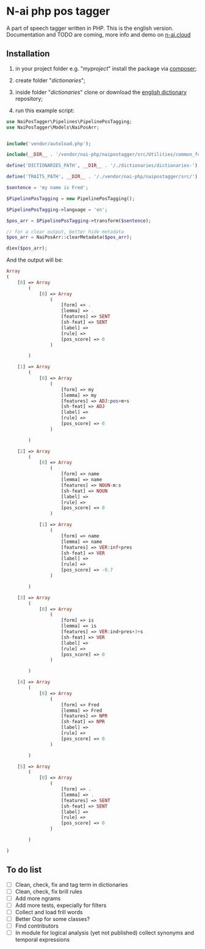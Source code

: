# N-ai php pos tagger

A part of speech tagger written in PHP.
This is the english version. Documentation and TODO are coming, more info and demo on [n-ai.cloud]

## Installation

1. in your project folder e.g. "_myproject_" install the package via [composer];

2. create folder "_dictionaries_";

3. inside folder "_dictionaries_" clone or download the [english dictionary] repository;

4. run this example script:

```php
use NaiPosTagger\Pipelines\PipelinePosTagging;
use NaiPosTagger\Models\NaiPosArr;


include('vendor/autoload.php');

include(__DIR__ . '/vendor/nai-php/naipostagger/src/Utilities/common_functions_helper.php');

define('DICTIONARIES_PATH', __DIR__ . '/./dictionaries/dictionaries-');

define('TRAITS_PATH', __DIR__ . '/./vendor/nai-php/naipostagger/src/');

$sentence = 'my name is Fred';

$PipelinePosTagging = new PipelinePosTagging();

$PipelinePosTagging->language = 'en';

$pos_arr = $PipelinePosTagging->transform($sentence);

// for a clear output, better hide metadata
$pos_arr = NaiPosArr::clearMetadata($pos_arr);

diex($pos_arr);

```


And the output will be:

```php
Array
(
    [0] => Array
        (
            [0] => Array
                (
                    [form] => .
                    [lemma] => .
                    [features] => SENT
                    [sh-feat] => SENT
                    [label] => 
                    [rule] => 
                    [pos_score] => 0
                )

        )

    [1] => Array
        (
            [0] => Array
                (
                    [form] => my
                    [lemma] => my
                    [features] => ADJ:pos+m+s
                    [sh-feat] => ADJ
                    [label] => 
                    [rule] => 
                    [pos_score] => 0
                )

        )

    [2] => Array
        (
            [0] => Array
                (
                    [form] => name
                    [lemma] => name
                    [features] => NOUN-m:s
                    [sh-feat] => NOUN
                    [label] => 
                    [rule] => 
                    [pos_score] => 0
                )

            [1] => Array
                (
                    [form] => name
                    [lemma] => name
                    [features] => VER:inf+pres
                    [sh-feat] => VER
                    [label] => 
                    [rule] => 
                    [pos_score] => -0.7
                )

        )

    [3] => Array
        (
            [0] => Array
                (
                    [form] => is
                    [lemma] => is
                    [features] => VER:ind+pres+3+s
                    [sh-feat] => VER
                    [label] => 
                    [rule] => 
                    [pos_score] => 0
                )

        )

    [4] => Array
        (
            [0] => Array
                (
                    [form] => Fred
                    [lemma] => Fred
                    [features] => NPR
                    [sh-feat] => NPR
                    [label] => 
                    [rule] => 
                    [pos_score] => 0
                )

        )

    [5] => Array
        (
            [0] => Array
                (
                    [form] => .
                    [lemma] => .
                    [features] => SENT
                    [sh-feat] => SENT
                    [label] => 
                    [rule] => 
                    [pos_score] => 0
                )

        )

)
```

## To do list

- [ ] Clean, check, fix and tag term in dictionaries
- [ ] Clean, check, fix brill rules
- [ ] Add more ngrams
- [ ] Add more tests, expecially for filters
- [ ] Collect and load frill words
- [ ] Better Oop for some classes?
- [ ] Find contributors
- [ ] In module for logical analysis (yet not published) collect synonyms and temporal expressions

[n-ai.cloud]: https://www.n-ai.cloud
[english dictionary]: https://github.com/nai-php/databases.git
[composer]: https://packagist.org/packages/nai-php/naipostagger